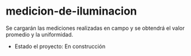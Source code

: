 # medicion-de-iluminacion
Se cargarán las mediciones realizadas en campo y se obtendrá el valor promedio y la uniformidad. 
- Estado el proyecto: En construcción
